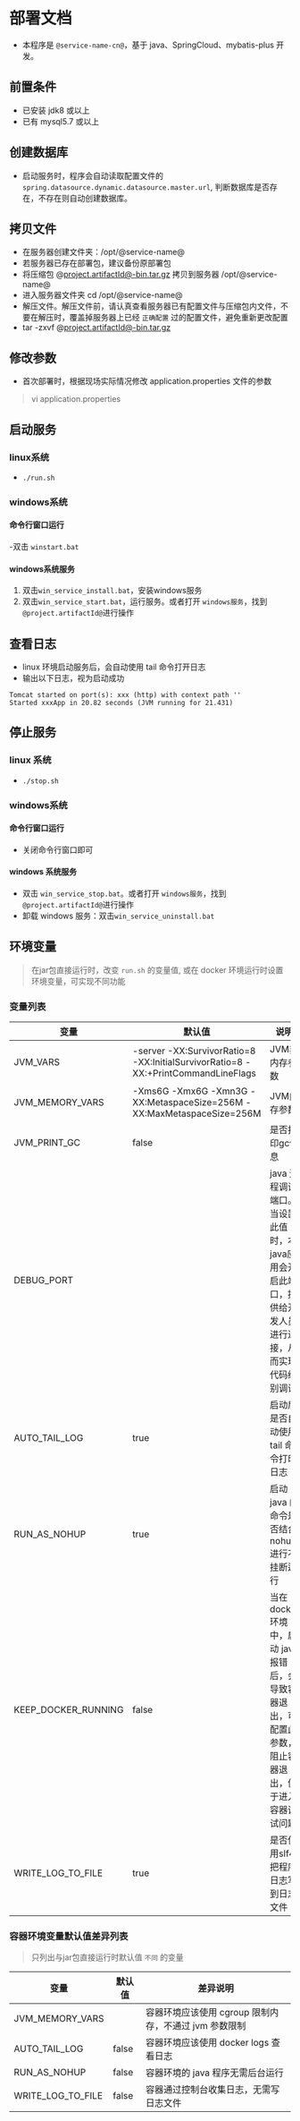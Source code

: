 # 部署文档

- 本程序是 `@service-name-cn@`，基于 java、SpringCloud、mybatis-plus 开发。

## 前置条件

- 已安装 jdk8 或以上
- 已有 mysql5.7 或以上

## 创建数据库

- 启动服务时，程序会自动读取配置文件的 `spring.datasource.dynamic.datasource.master.url`, 判断数据库是否存在，不存在则自动创建数据库。

## 拷贝文件

- 在服务器创建文件夹：/opt/@service-name@
- 若服务器已存在部署包，建议备份原部署包
- 将压缩包 @project.artifactId@-bin.tar.gz 拷贝到服务器 /opt/@service-name@
- 进入服务器文件夹 cd /opt/@service-name@
- 解压文件。解压文件前，请认真查看服务器已有配置文件与压缩包内文件，不要在解压时，覆盖掉服务器上已经 `正确配置` 过的配置文件，避免重新更改配置
- tar -zxvf @project.artifactId@-bin.tar.gz

## 修改参数

- 首次部署时，根据现场实际情况修改 application.properties 文件的参数

> vi application.properties

## 启动服务

### linux系统

- `./run.sh`

### windows系统

#### 命令行窗口运行

-双击 `winstart.bat`

#### windows系统服务

1. 双击`win_service_install.bat`，安装windows服务
2. 双击`win_service_start.bat`，运行服务。或者打开 `windows服务`，找到 `@project.artifactId@`进行操作

## 查看日志

- linux 环境启动服务后，会自动使用 tail 命令打开日志
- 输出以下日志，视为启动成功

```text
Tomcat started on port(s): xxx (http) with context path ''
Started xxxApp in 20.82 seconds (JVM running for 21.431)
```

## 停止服务

### linux 系统

- `./stop.sh`

### windows系统

#### 命令行窗口运行

- 关闭命令行窗口即可

#### windows 系统服务

- 双击 `win_service_stop.bat`。或者打开 `windows服务`，找到 `@project.artifactId@`进行操作
- 卸载 windows 服务：双击`win_service_uninstall.bat`

## 环境变量

> 在jar包直接运行时，改变 `run.sh` 的变量值, 或在 docker 环境运行时设置环境变量，可实现不同功能

### 变量列表


| 变量                | 默认值                                                                            | 说明                                                                                                   |
| --------------------- | ----------------------------------------------------------------------------------- | -------------------------------------------------------------------------------------------------------- |
| JVM_VARS            | -server -XX:SurvivorRatio=8 -XX:InitialSurvivorRatio=8 -XX:+PrintCommandLineFlags | JVM非内存参数                                                                                          |
| JVM_MEMORY_VARS     | -Xms6G -Xmx6G -Xmn3G -XX:MetaspaceSize=256M -XX:MaxMetaspaceSize=256M             | JVM内存参数                                                                                            |
| JVM_PRINT_GC        | false                                                                             | 是否打印gc信息                                                                                         |
| DEBUG_PORT          |                                                                                   | java 远程调试端口。当设置此值时，本java应用会开启此端口，提供给开发人员进行连接，从而实现代码级别调试  |
| AUTO_TAIL_LOG       | true                                                                              | 启动后是否自动使用 tail 命令打印日志                                                                   |
| RUN_AS_NOHUP        | true                                                                              | 启动 java 的命令是否结合 nohup 进行不挂断运行                                                          |
| KEEP_DOCKER_RUNNING | false                                                                             | 当在 docker 环境中，启动 java 报错后，会导致容器退出，可配置此参数，阻止容器退出，便于进入容器调试问题 |
| WRITE_LOG_TO_FILE   | true                                                                              | 是否使用slf4j把程序日志写到日志文件                                                                    |

### 容器环境变量默认值差异列表

> 只列出与jar包直接运行时默认值 `不同` 的变量


| 变量              | 默认值 | 差异说明                                              |
| ------------------- | -------- | ------------------------------------------------------- |
| JVM_MEMORY_VARS   |        | 容器环境应该使用 cgroup 限制内存，不通过 jvm 参数限制 |
| AUTO_TAIL_LOG     | false  | 容器环境应该使用 docker logs 查看日志                 |
| RUN_AS_NOHUP      | false  | 容器环境的 java 程序无需后台运行                      |
| WRITE_LOG_TO_FILE | false  | 容器通过控制台收集日志，无需写日志文件                |
